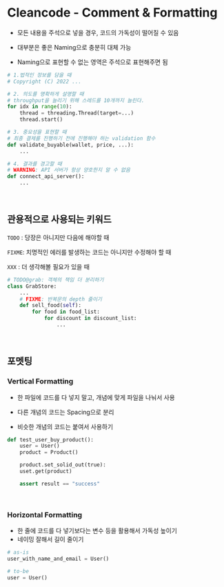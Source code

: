 # Cleancode - Comment & Formatting
* 모든 내용을 주석으로 넣을 경우, 코드의 가독성이 떨어질 수 있음
* 대부분은 좋은 Naming으로 충분히 대체 가능

* Naming으로 표현할 수 없는 영역은 주석으로 표현해주면 됨

```python
# 1.법적인 정보를 담을 때
# Copyright (C) 2022 ...

# 2. 의도를 명확하게 설명할 때
# throughput을 늘리기 위해 스레드를 10개까지 늘린다.
for idx in range(10):
    thread = threading.Thread(target=...)
    thread.start()

# 3. 중요성을 표현할 때
# 최종 결제를 진행하기 전에 진행해야 하는 validation 함수
def validate_buyable(wallet, price, ...):
    ...

# 4. 결과를 경고할 때
# WARNING: API 서버가 항상 양호한지 알 수 없음
def connect_api_server():
    ...
```

<br/>

## 관용적으로 사용되는 키워드
`TODO` : 당장은 아니지만 다음에 해야할 때

`FIXME`: 치명적인 에러를 발생하는 코드는 아니지만 수정해야 할 때

`XXX` : 더 생각해볼 필요가 있을 때

```python
# TODO@grab: 객체의 책임 더 분리하기
class GrabStore:
    ...
    # FIXME: 반복문의 depth 줄이기
    def sell_food(self):
        for food in food_list:
            for discount in discount_list:
                ...
```

<br/>

## 포멧팅

### Vertical Formatting
* 한 파일에 코드를 다 넣지 말고, 개념에 맞게 파일을 나눠서 사용

* 다른 개념의 코드는 Spacing으로 분리

* 비슷한 개념의 코드는 붙여서 사용하기

```python
def test_user_buy_product():
    user = User()
    product = Product()

    product.set_solid_out(true):
    uset.get(product)

    assert result == "success"
```

<br/>

### Horizontal Formatting
* 한 줄에 코드를 다 넣기보다는 변수 등을 활용해서 가독성 높이기
* 네이밍 잘해서 길이 줄이기
```python
# as-is
user_with_name_and_email = User()

# to-be
user = User()
```

